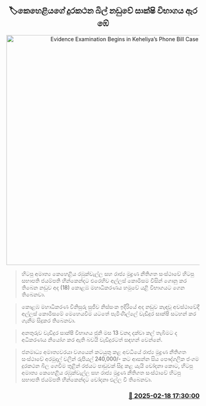 <p align='center'><b><h2 align='center' title='Evidence Examination Begins in Keheliya’s Phone Bill Case'>🏷කෙහෙළියගේ දුරකථන බිල් නඩු​වේ සාක්ෂි විභාගය ඇර​ඹේ</h2></b></p>
<p align='center'><img src='https://helakuru.sgp1.cdn.digitaloceanspaces.com/esana/images/lib/keheliya-dark.jpg' width='600' alt='Evidence Examination Begins in Keheliya’s Phone Bill Case'></p>

> හිටපු අමාත්‍ය කෙහෙළිය රඹුක්වැල්ල සහ රාජ්‍ය මුද්‍රණ නීතිගත සංස්ථාවේ හිටපු සභාපති ජයම්පති හීන්කෙන්දට එරෙහිව අල්ලස් කොමිසම විසින් ගොනු කර තිබෙන නඩුව අද (18) කොළඹ මහාධිකරණය හමුවේ යළි විභාගයට ගෙන තිබෙනවා.

> කොළඹ මහාධිකරණ විනිසුරු සුජීව නිස්සංක ඉදිරියේ අද නඩුව කැඳවූ අවස්ථාවේදී අල්ලස් කොමිසමේ මෙහෙයවීම යටතේ පැමිණිල්ලේ වැඩිදුර සාක්ෂි සටහන් කර ගැනීම සිදුකර තිබෙනවා.

> අනතුරුව වැඩිදුර සාක්ෂි විභාගය ජුනි මස 13 වනදා දක්වා කල් තැබීමට ද අධිකරණය නියෝග කර ඇති බවයි වැඩිදුරටත් සඳහන් වෙන්නේ.

> ජනමාධ්‍ය අමාත්‍යවරයා වශයෙන් කටයුතු කළ අවධියේ රාජ්‍ය මුද්‍රණ නීතිගත සංස්ථාවේ අරමුදල් වලින් රුපියල් 240,000/- කට ආසන්න සිය පෞද්ගලික ජංගම දුරකථන බිල ගෙවීම තුළින් රජයට පාඩුවක් සිදු කළ යැයි චෝදනා කොට, හිටපු අමාත්‍ය කෙහෙළිය රඹුක්වැල්ල සහ රාජ්‍ය මුද්‍රණ නීතිගත සංස්ථාවේ හිටපු සභාපති ජයම්පති හීන්කෙන්දට චෝදනා එල්ල වී තිබෙනවා.



<h3 align='right'><a href='https://www.helakuru.lk/esana/p/107590/'>📅 2025-02-18 17:30:00</a></h3>

